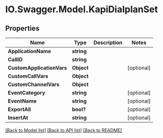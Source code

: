 # IO.Swagger.Model.KapiDialplanSet
## Properties

Name | Type | Description | Notes
------------ | ------------- | ------------- | -------------
**ApplicationName** | **string** |  | 
**CallID** | **string** |  | 
**CustomApplicationVars** | **Object** |  | [optional] 
**CustomCallVars** | **Object** |  | 
**CustomChannelVars** | **Object** |  | 
**EventCategory** | **string** |  | [optional] 
**EventName** | **string** |  | [optional] 
**ExportAll** | **bool?** |  | [optional] 
**InsertAt** | **string** |  | [optional] 

[[Back to Model list]](../README.md#documentation-for-models) [[Back to API list]](../README.md#documentation-for-api-endpoints) [[Back to README]](../README.md)

